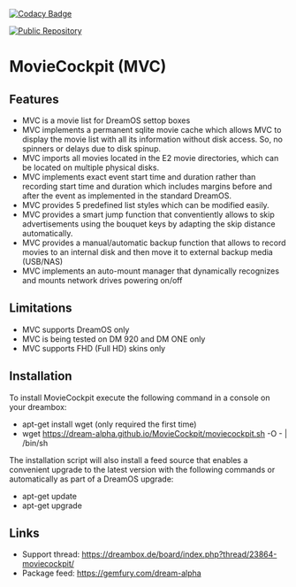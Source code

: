 [![Codacy Badge](https://app.codacy.com/project/badge/Grade/495cf6fc5be8434ca7b493ff88724433)](https://www.codacy.com/gh/dream-alpha/MovieCockpit/dashboard?utm_source=github.com&amp;utm_medium=referral&amp;utm_content=dream-alpha/MovieCockpit&amp;utm_campaign=Badge_Grade)

<a href="https://gemfury.com/f/partner">
  <img src="https://badge.fury.io/fp/gemfury.svg" alt="Public Repository">
</a>

# MovieCockpit (MVC)
## Features
- MVC is a movie list for DreamOS settop boxes
- MVC implements a permanent sqlite movie cache which allows MVC to display the movie list with all its information without disk access. So, no spinners or delays due to disk spinup.
- MVC imports all movies located in the E2 movie directories, which can be located on multiple physical disks.
- MVC implements exact event start time and duration rather than recording start time and duration which includes margins before and after the event as implemented in the standard DreamOS.
- MVC provides 5 predefined list styles which can be modified easily.
- MVC provides a smart jump function that conventiently allows to skip advertisements using the bouquet keys by adapting the skip distance automatically.
- MVC provides a manual/automatic backup function that allows to record movies to an internal disk and then move it to external backup media (USB/NAS)
- MVC implements an auto-mount manager that dynamically recognizes and mounts network drives powering on/off

## Limitations
- MVC supports DreamOS only
- MVC is being tested on DM 920 and DM ONE only
- MVC supports FHD (Full HD) skins only

## Installation
To install MovieCockpit execute the following command in a console on your dreambox:
- apt-get install wget (only required the first time)
- wget https://dream-alpha.github.io/MovieCockpit/moviecockpit.sh -O - | /bin/sh

The installation script will also install a feed source that enables a convenient upgrade to the latest version with the following commands or automatically as part of a DreamOS upgrade:
- apt-get update
- apt-get upgrade

## Links
- Support thread: https://dreambox.de/board/index.php?thread/23864-moviecockpit/
- Package feed: https://gemfury.com/dream-alpha
